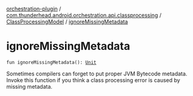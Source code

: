 [orchestration-plugin](../../index.md) / [com.thunderhead.android.orchestration.api.classprocessing](../index.md) / [ClassProcessingModel](index.md) / [ignoreMissingMetadata](./ignore-missing-metadata.md)

# ignoreMissingMetadata

`fun ignoreMissingMetadata(): `[`Unit`](https://kotlinlang.org/api/latest/jvm/stdlib/kotlin/-unit/index.html)

Sometimes compilers can forget to put proper JVM Bytecode metadata.
Invoke this function if you think a class processing error
is caused by missing metadata.


